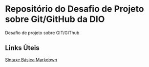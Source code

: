 # Repositório do Desafio de Projeto sobre Git/GitHub da DIO
Desafio de projeto sobre GIT/GIThub

## Links Úteis
[Sintaxe Básica Markdown](https://www.markdownguide.org/)
